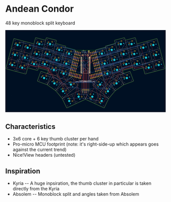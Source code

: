 # Andean Condor

48 key monoblock split keyboard

![Picture of PCB](pics/pcb.png?raw=true)

## Characteristics

- 3x6 core + 6 key thumb cluster per hand
- Pro-micro MCU footprint (note: it's right-side-up which appears goes against the current trend)
- Nice!View headers (untested)

## Inspiration 

- Kyria -- A huge inpsiration, the thumb cluster in particular is taken directly from the Kyria
- Absolem -- Monoblock split and angles taken from Absolem
